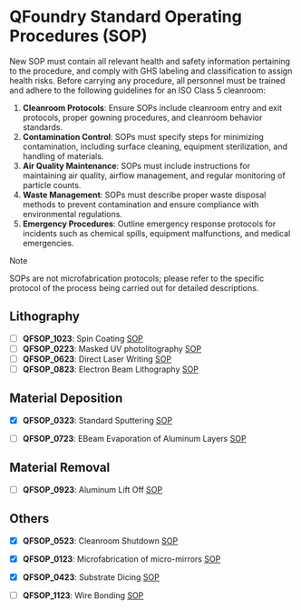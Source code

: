 # QFoundry Standard Operating Procedures (SOP)
New SOP must contain all relevant health and safety information pertaining to the procedure, and comply with GHS labeling and classification to assign health risks. Before carrying any procedure, all personnel must be trained and adhere to the following guidelines for an ISO Class 5 cleanroom:

1. **Cleanroom Protocols**: Ensure SOPs include cleanroom entry and exit protocols, proper gowning procedures, and cleanroom behavior standards.
2. **Contamination Control**: SOPs must specify steps for minimizing contamination, including surface cleaning, equipment sterilization, and handling of materials.
3. **Air Quality Maintenance**: SOPs must include instructions for maintaining air quality, airflow management, and regular monitoring of particle counts.
4. **Waste Management**: SOPs must describe proper waste disposal methods to prevent contamination and ensure compliance with environmental regulations.
5. **Emergency Procedures**: Outline emergency response protocols for incidents such as chemical spills, equipment malfunctions, and medical emergencies.

> [!NOTE]
> SOPs are not microfabrication protocols; please refer to the specific protocol of the process being carried out for detailed descriptions.

## Lithography
- [ ]  **QFSOP_1023**: Spin Coating [SOP](https://github.com/tii-qfoundry/SOP/blob/main/Lithography/QFSOP_1023.md)
- [ ]  **QFSOP_0223**: Masked UV photolitography [SOP](https://github.com/tii-qfoundry/SOP/blob/main/Lithography/QFSOP_0223.md)
- [ ]  **QFSOP_0623**: Direct Laser Writing [SOP](https://github.com/tii-qfoundry/SOP/blob/main/Lithography/QFSOP_0623.md)
- [ ]  **QFSOP_0823**: Electron Beam Lithography [SOP](https://github.com/tii-qfoundry/SOP/blob/main/Lithography/QFSOP_0823.md)

## Material Deposition
- [x]  **QFSOP_0323**: Standard Sputtering [SOP](https://github.com/tii-qfoundry/SOP/blob/main/Material_Deposition/QFSOP_0323.md)
- [ ]  **QFSOP_0723**: EBeam Evaporation of Aluminum Layers [SOP](https://github.com/tii-qfoundry/SOP/blob/main/Material_Deposition/QFSOP_0723.md)


## Material Removal
- [ ]  **QFSOP_0923**: Aluminum Lift Off [SOP](https://github.com/tii-qfoundry/SOP/blob/main/Material_Removal/QFSOP_0923.md)


## Others
- [x]  **QFSOP_0523**: Cleanroom Shutdown [SOP](https://github.com/tii-qfoundry/SOP/blob/main/Others/QFSOP_0523.md) 
- [x]  **QFSOP_0123**: Microfabrication of micro-mirrors [SOP](https://github.com/tii-qfoundry/SOP/blob/main/Others/QFSOP_0123.md)
- [x]  **QFSOP_0423**: Substrate Dicing [SOP](https://github.com/tii-qfoundry/SOP/blob/main/Others/QFSOP_0423.md)
- [ ] **QFSOP_1123**: Wire Bonding [SOP](https://github.com/tii-qfoundry/SOP/blob/main/Others/QFSOP_1123.md)

